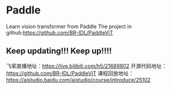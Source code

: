 # Paddle
 Learn vision transformer from Paddle
 The project in github:https://github.com/BR-IDL/PaddleViT  
 
 
 ## Keep updating!!!  Keep up!!!!
 
飞桨直播地址：https://live.bilibili.com/h5/21689802
开源代码地址：https://github.com/BR-IDL/PaddleViT
课程回放地址：https://aistudio.baidu.com/aistudio/course/introduce/25102
